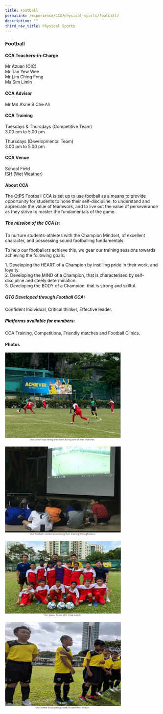 ```yaml
---
title: Football
permalink: /experience/CCA/physical-sports/football/
description: ""
third_nav_title: Physical Sports
---
```



### **Football**

#### **CCA Teachers-in-Charge**
Mr Azuan (OIC)<br>
Mr Tan Yew Wee<br>
Mr Lim Ching Feng<br>
Ms Sim Limin

#### **CCA Advisor**
Mr Md A’srie B Che Ali

#### **CCA Training**
Tuesdays & Thursdays (Competitive Team)<br>
3.00 pm to 5.00 pm 

Thursdays (Developmental Team)<br>
3.00 pm to 5.00 pm

#### **CCA Venue**
School Field <br>
ISH (Wet Weather)

#### **About CCA**
The QtPS Football CCA is set up to use football as a means to provide opportunity for students to hone their self-discipline, to understand and appreciate the value of teamwork, and to live out the value of perseverance as they strive to master the fundamentals of the game.

##### **The mission of the CCA is:**
To nurture students-athletes with the Champion Mindset, of excellent character, and possessing sound footballing fundamentals

To help our footballers achieve this, we gear our training sessions towards achieving the following goals:

1\.	Developing the HEART of a Champion by instilling pride in their work, and loyalty. <br>
2\.	Developing the MIND of a Champion, that is characterised by self-discipline and steely determination.<br>
3\.	Developing the BODY of a Champion, that is strong and skilful.

##### **QTO Developed through Football CCA:**
Confident Individual, Critical thinker, Effective leader.

##### **Platforms available for members:**
CCA Training, Competitions, Friendly matches and Football Clinics.

#### **Photos**

<img src="/images/football%201.jpg" 
     style="width:75%">

<img src="/images/football%202.jpg" 
     style="width:75%">
		 
<img src="/images/football%203.jpg" 
     style="width:75%">
		 
<img src="/images/football%204.jpg" 
     style="width:75%">		 